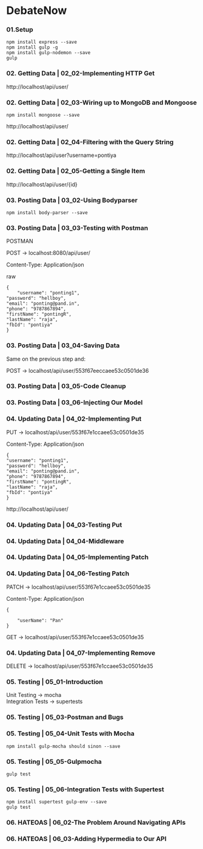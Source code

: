 # DebateNow

### 01.Setup

    npm install express --save
    npm install gulp -g
    npm install gulp-nodemon --save
    gulp


### 02. Getting Data | 02_02-Implementing HTTP Get

http://localhost/api/user/


### 02. Getting Data | 02_03-Wiring up to MongoDB and Mongoose

    npm install mongoose --save

http://localhost/api/user/


### 02. Getting Data | 02_04-Filtering with the Query String

http://localhost/api/user?username=pontiya


### 02. Getting Data | 02_05-Getting a Single Item

http://localhost/api/user/{id}


### 03. Posting Data | 03_02-Using Bodyparser

    npm install body-parser --save

### 03. Posting Data | 03_03-Testing with Postman

POSTMAN

POST -> localhost:8080/api/user/

Content-Type: Application/json

raw

    {
        "username": "ponting1",
	"password": "hellboy",
	"email": "ponting@pand.in",
	"phone": "9787867894",
	"firstName": "pontingR",
	"lastName": "raja",
	"fbId": "pontiya"
    }


### 03. Posting Data | 03_04-Saving Data

Same on the previous step and:

POST -> localhost/api/user/553f67eeccaee53c0501de36


### 03. Posting Data | 03_05-Code Cleanup


### 03. Posting Data | 03_06-Injecting Our Model


### 04. Updating Data | 04_02-Implementing Put


PUT -> localhost/api/user/553f67e1ccaee53c0501de35

Content-Type: Application/json

    {
	"username": "ponting1",
	"password": "hellboy",
	"email": "ponting@pand.in",
	"phone": "9787867894",
	"firstName": "pontingR",
	"lastName": "raja",
	"fbId": "pontiya"
    }


http://localhost/api/user/


### 04. Updating Data | 04_03-Testing Put

### 04. Updating Data | 04_04-Middleware

### 04. Updating Data | 04_05-Implementing Patch

### 04. Updating Data | 04_06-Testing Patch

PATCH -> localhost/api/user/553f67e1ccaee53c0501de35

Content-Type: Application/json

    {

        "userName": "Pan"
    }


GET -> localhost/api/user/553f67e1ccaee53c0501de35


### 04. Updating Data | 04_07-Implementing Remove


DELETE -> localhost/api/user/553f67e1ccaee53c0501de35



### 05. Testing | 05_01-Introduction

Unit Testing -> mocha  
Integration Tests -> supertests  

### 05. Testing | 05_03-Postman and Bugs


### 05. Testing | 05_04-Unit Tests with Mocha

    npm install gulp-mocha should sinon --save


### 05. Testing | 05_05-Gulpmocha

    gulp test


### 05. Testing | 05_06-Integration Tests with Supertest

    npm install supertest gulp-env --save
    gulp test

### 06. HATEOAS | 06_02-The Problem Around Navigating APIs

### 06. HATEOAS | 06_03-Adding Hypermedia to Our API
